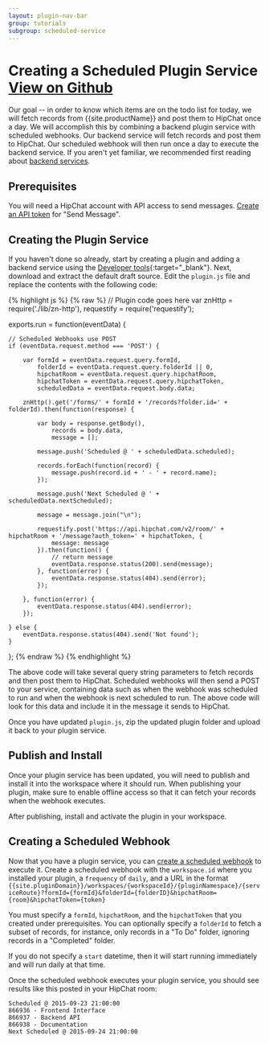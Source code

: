 ```yaml
---
layout: plugin-nav-bar
group: tutorials
subgroup: scheduled-service
---
```


<h1 id="creating-a-scheduled-plugin-service">Creating a Scheduled Plugin Service <a href="https://github.com/ZengineHQ/labs/tree/{{site.githubBranch}}/plugins/scheduled-service" target="_blank">
        <span class="btn btn-primary btn-sm">
            <i class="fa fa-github fa-lg"></i> View on Github
        </span>
    </a>
</h1>

Our goal -- in order to know which items are on the todo list for today, we will fetch records from {{site.productName}} and post them to HipChat once a day. We will accomplish this by combining a backend plugin service with scheduled webhooks. Our backend service will fetch records and post them to HipChat. Our scheduled webhook will then run once a day to execute the backend service. If you aren't yet familiar, we recommended first reading about [backend services]({{site.baseurl}}/plugins/development/services.html).

## Prerequisites

You will need a HipChat account with API access to send messages. [Create an API token](https://www.hipchat.com/account/api) for "Send Message".

## Creating the Plugin Service

If you haven't done so already, start by creating a plugin and adding a backend service using the [Developer tools]({{site.clientDomain}}/account/developer){:target="_blank"}. Next, download and extract the default draft source. Edit the `plugin.js` file and replace the contents with the following code:

{% highlight js %}
{% raw %}
// Plugin code goes here
var znHttp = require('./lib/zn-http'),
	requestify = require('requestify');

exports.run = function(eventData) {

	// Scheduled Webhooks use POST
	if (eventData.request.method === 'POST') {

		var formId = eventData.request.query.formId,
			folderId = eventData.request.query.folderId || 0,
			hipchatRoom = eventData.request.query.hipchatRoom,
			hipchatToken = eventData.request.query.hipchatToken,
			scheduledData = eventData.request.body.data;

		znHttp().get('/forms/' + formId + '/records?folder.id=' + folderId).then(function(response) {

			var body = response.getBody(),
				records = body.data,
				message = [];

			message.push('Scheduled @ ' + scheduledData.scheduled);

			records.forEach(function(record) {
				message.push(record.id + ' - ' + record.name);
			});

			message.push('Next Scheduled @ ' + scheduledData.nextScheduled);

			message = message.join("\n");

			requestify.post('https://api.hipchat.com/v2/room/' + hipchatRoom + '/message?auth_token=' + hipchatToken, {
				message: message
			}).then(function() {
				// return message
				eventData.response.status(200).send(message);
			}, function(error) {
				eventData.response.status(404).send(error);
			});

		}, function(error) {
			eventData.response.status(404).send(error);
		});
		
	} else {
		eventData.response.status(404).send('Not found');
	}

};
{% endraw %}
{% endhighlight %}

The above code will take several query string parameters to fetch records and then post them to HipChat. Scheduled webhooks will then send a POST to your service, containing data such as when the webhook was scheduled to run and when the webhook is next scheduled to run. The above code will look for this data and include it in the message it sends to HipChat.

Once you have updated `plugin.js`, zip the updated plugin folder and upload it back to your plugin service.

## Publish and Install

Once your plugin service has been updated, you will need to publish and install it into the workspace where it should run. When publishing your plugin, make sure to enable offline access so that it can fetch your records when the webhook executes.

After publishing, install and activate the plugin in your workspace.

## Creating a Scheduled Webhook

Now that you have a plugin service, you can [create a scheduled webhook]({{site.baseurl}}/rest-api/resources/#!/scheduled_webhooks/add_scheduled_webhooks_ScheduledWebhook_post_2) to execute it. Create a scheduled webhook with the `workspace.id` where you installed your plugin, a `frequency` of `daily`, and a URL in the format `{{site.pluginDomain}}/workspaces/{workspaceId}/{pluginNamespace}/{serviceRoute}?formId={formId}&folderId={folderID}&hipchatRoom={room}&hipchatToken={token}`

 You must specify a `formId`, `hipchatRoom`, and the `hipchatToken` that you created under prerequisites. You can optionally specify a `folderId` to fetch a subset of records, for instance, only records in a "To Do" folder, ignoring records in a "Completed" folder.

If you do not specify a `start` datetime, then it will start running immediately and will run daily at that time.

Once the scheduled webhook executes your plugin service, you should see results like this posted in your HipChat room:

	Scheduled @ 2015-09-23 21:00:00
	866936 - Frontend Interface
	866937 - Backend API
	866938 - Documentation
	Next Scheduled @ 2015-09-24 21:00:00
